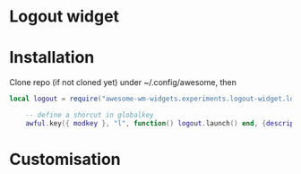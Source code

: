 # Logout widget

# Installation

Clone repo (if not cloned yet) under ~/.config/awesome, then

```lua
local logout = require("awesome-wm-widgets.experiments.logout-widget.logout")

    -- define a shorcut in globalkey
    awful.key({ modkey }, "l", function() logout.launch() end, {description = "Show logout screen", group = "custom"}),
```

# Customisation

